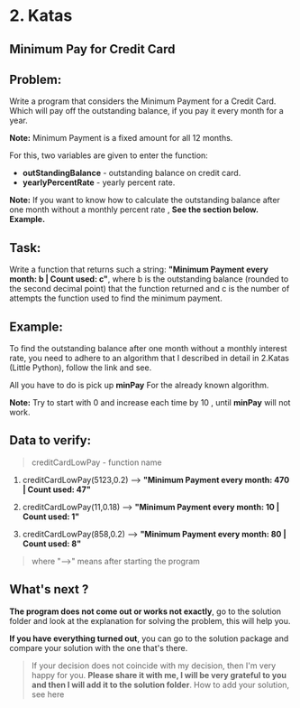 # 2. Katas

## Minimum Pay for Credit Card

## Problem:

Write a program that considers the Minimum Payment for a Credit Card. Which will pay off the outstanding balance, if you pay it every month for a year.

__Note:__ Minimum Payment is a fixed amount for all 12 months.

For this, two variables are given to enter the function:

 - __outStandingBalance__ - outstanding balance on credit card.
 - __yearlyPercentRate__ - yearly percent rate.

 __Note:__ If you want to know how to calculate the outstanding balance after one month without a monthly percent rate , __See the section below. Example.__

## Task:

Write a function that returns such a string: __"Minimum Payment every month: b | Count used: c"__, where b is the outstanding balance (rounded to the second decimal point) that the function returned and c is the number of attempts the function used to find the minimum payment.

## Example:

To find the outstanding balance after one month without a monthly interest rate, you need to adhere to an algorithm that I described in detail in 2.Katas (Little Python), follow the link and see.

All you have to do is pick up __minPay__ For the already known algorithm.

__Note:__ Try to start with 0 and increase each time by 10 , until __minPay__ will not work.

## Data to verify:

> creditCardLowPay - function name

1. creditCardLowPay(5123,0.2) --> __"Minimum Payment every month: 470 | Count used: 47"__

2. creditCardLowPay(11,0.18) --> __"Minimum Payment every month: 10 | Count used: 1"__

3. creditCardLowPay(858,0.2) --> __"Minimum Payment every month: 80 | Count used: 8"__

> where "-->" means after starting the program

## What's next ?

__The program does not come out or works not exactly__, go to the solution folder and look at the explanation for solving the problem, this will help you.

__If you have everything turned out__, you can go to the solution package and compare your solution with the one that's there.

> If your decision does not coincide with my decision, then I'm very happy for you. __Please share it with me, I will be very grateful to you and then I will add it to the solution folder__. How to add your solution, see here
